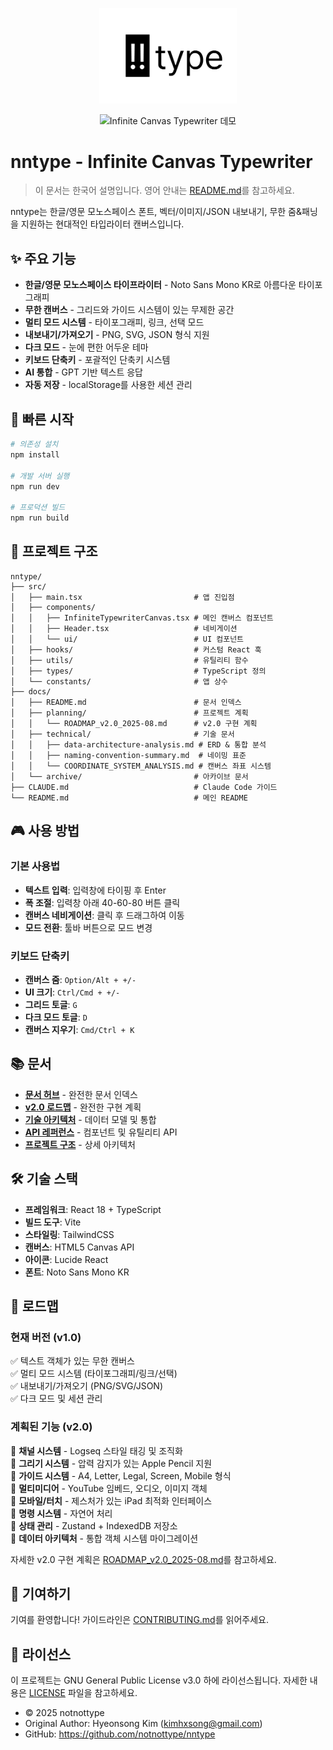 

<p align="center">
  <img src="public/nntype.png" alt="nntype Logo" width="220"/>
</p>

<p align="center">
  <img src="public/nntype-demo.gif" alt="Infinite Canvas Typewriter 데모" width="800"/>
</p>

# nntype - Infinite Canvas Typewriter

> 이 문서는 한국어 설명입니다. 영어 안내는 [README.md](./README.md)를 참고하세요.

nntype는 한글/영문 모노스페이스 폰트, 벡터/이미지/JSON 내보내기, 무한 줌&패닝을 지원하는 현대적인 타입라이터 캔버스입니다.

## ✨ 주요 기능
- **한글/영문 모노스페이스 타이프라이터** - Noto Sans Mono KR로 아름다운 타이포그래피
- **무한 캔버스** - 그리드와 가이드 시스템이 있는 무제한 공간
- **멀티 모드 시스템** - 타이포그래피, 링크, 선택 모드
- **내보내기/가져오기** - PNG, SVG, JSON 형식 지원
- **다크 모드** - 눈에 편한 어두운 테마
- **키보드 단축키** - 포괄적인 단축키 시스템
- **AI 통합** - GPT 기반 텍스트 응답
- **자동 저장** - localStorage를 사용한 세션 관리

## 🚀 빠른 시작

```bash
# 의존성 설치
npm install

# 개발 서버 실행
npm run dev

# 프로덕션 빌드
npm run build
```

## 📁 프로젝트 구조

```
nntype/
├── src/
│   ├── main.tsx                         # 앱 진입점
│   ├── components/
│   │   ├── InfiniteTypewriterCanvas.tsx # 메인 캔버스 컴포넌트
│   │   ├── Header.tsx                   # 네비게이션
│   │   └── ui/                          # UI 컴포넌트
│   ├── hooks/                           # 커스텀 React 훅
│   ├── utils/                           # 유틸리티 함수
│   ├── types/                           # TypeScript 정의
│   └── constants/                       # 앱 상수
├── docs/
│   ├── README.md                        # 문서 인덱스
│   ├── planning/                        # 프로젝트 계획
│   │   └── ROADMAP_v2.0_2025-08.md      # v2.0 구현 계획
│   ├── technical/                       # 기술 문서
│   │   ├── data-architecture-analysis.md # ERD & 통합 분석
│   │   ├── naming-convention-summary.md  # 네이밍 표준
│   │   └── COORDINATE_SYSTEM_ANALYSIS.md # 캔버스 좌표 시스템
│   └── archive/                         # 아카이브 문서
├── CLAUDE.md                            # Claude Code 가이드
└── README.md                            # 메인 README
```

## 🎮 사용 방법

### 기본 사용법
- **텍스트 입력**: 입력창에 타이핑 후 Enter
- **폭 조절**: 입력창 아래 40-60-80 버튼 클릭
- **캔버스 네비게이션**: 클릭 후 드래그하여 이동
- **모드 전환**: 툴바 버튼으로 모드 변경

### 키보드 단축키
- **캔버스 줌**: `Option/Alt + +/-`
- **UI 크기**: `Ctrl/Cmd + +/-`
- **그리드 토글**: `G`
- **다크 모드 토글**: `D`
- **캔버스 지우기**: `Cmd/Ctrl + K`

## 📚 문서

- **[문서 허브](docs/README.md)** - 완전한 문서 인덱스
- **[v2.0 로드맵](docs/planning/ROADMAP_v2.0_2025-08.md)** - 완전한 구현 계획
- **[기술 아키텍처](docs/technical/data-architecture-analysis.md)** - 데이터 모델 및 통합
- **[API 레퍼런스](docs/API.md)** - 컴포넌트 및 유틸리티 API
- **[프로젝트 구조](docs/PROJECT_STRUCTURE.md)** - 상세 아키텍처

## 🛠️ 기술 스택

- **프레임워크**: React 18 + TypeScript
- **빌드 도구**: Vite
- **스타일링**: TailwindCSS
- **캔버스**: HTML5 Canvas API
- **아이콘**: Lucide React
- **폰트**: Noto Sans Mono KR

## 🔄 로드맵

### 현재 버전 (v1.0)
✅ 텍스트 객체가 있는 무한 캔버스  
✅ 멀티 모드 시스템 (타이포그래피/링크/선택)  
✅ 내보내기/가져오기 (PNG/SVG/JSON)  
✅ 다크 모드 및 세션 관리

### 계획된 기능 (v2.0)
🔄 **채널 시스템** - Logseq 스타일 태깅 및 조직화  
🔄 **그리기 시스템** - 압력 감지가 있는 Apple Pencil 지원  
🔄 **가이드 시스템** - A4, Letter, Legal, Screen, Mobile 형식  
🔄 **멀티미디어** - YouTube 임베드, 오디오, 이미지 객체  
🔄 **모바일/터치** - 제스처가 있는 iPad 최적화 인터페이스  
🔄 **명령 시스템** - 자연어 처리  
🔄 **상태 관리** - Zustand + IndexedDB 저장소  
🔄 **데이터 아키텍처** - 통합 객체 시스템 마이그레이션

자세한 v2.0 구현 계획은 [ROADMAP_v2.0_2025-08.md](docs/planning/ROADMAP_v2.0_2025-08.md)를 참고하세요.

## 🤝 기여하기

기여를 환영합니다! 가이드라인은 [CONTRIBUTING.md](docs/CONTRIBUTING.md)를 읽어주세요.

## 📄 라이선스

이 프로젝트는 GNU General Public License v3.0 하에 라이선스됩니다. 자세한 내용은 [LICENSE](LICENSE) 파일을 참고하세요.

- © 2025 notnottype
- Original Author: Hyeonsong Kim (kimhxsong@gmail.com)
- GitHub: https://github.com/notnottype/nntype 
